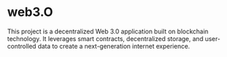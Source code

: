 # web3.O
This project is a decentralized Web 3.0 application built on blockchain technology. It leverages smart contracts, decentralized storage, and user-controlled data to create a next-generation internet experience.
